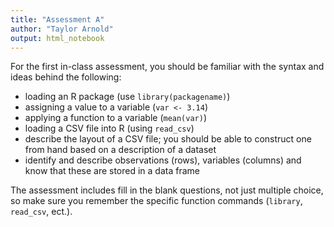 ```yaml
---
title: "Assessment A"
author: "Taylor Arnold"
output: html_notebook
---
```


For the first in-class assessment, you should
be familiar with the syntax and ideas behind
the following:

- loading an R package (use `library(packagename)`)
- assigning a value to a variable (`var <- 3.14`)
- applying a function to a variable (`mean(var)`)
- loading a CSV file into R (using `read_csv`)
- describe the layout of a CSV file; you should be able
to construct one from hand based on a description of a dataset
- identify and describe observations (rows), variables (columns)
and know that these are stored in a data frame

The assessment includes fill in the blank questions, not
just multiple choice, so make sure you remember the specific
function commands (`library`, `read_csv`, ect.).
